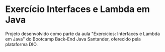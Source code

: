 # Exercício Interfaces e Lambda em Java
Projeto desenvolvido como parte da aula "Exercícios: Interfaces e Lambda em Java" do Bootcamp Back-End Java Santander, oferecido pela plataforma DIO.
